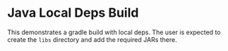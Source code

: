 # Java Local Deps Build

This demonstrates a gradle build with local deps. The user is expected to
create the `libs` directory and add the required JARs there.
